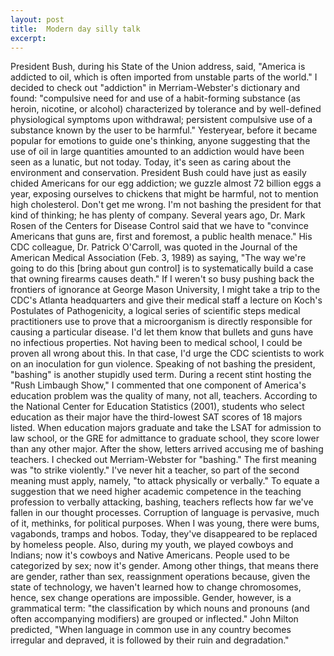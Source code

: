 ```yaml
---
layout: post
title:  Modern day silly talk
excerpt:
---
```












President Bush, during his State of the Union address, said, "America is addicted to oil, which is often imported from unstable parts of the world." I decided to check out "addiction" in Merriam-Webster's dictionary and found: "compulsive need for and use of a habit-forming substance (as heroin, nicotine, or alcohol) characterized by tolerance and by well-defined physiological symptoms upon withdrawal; persistent compulsive use of a substance known by the user to be harmful." Yesteryear, before it became popular for emotions to guide one's thinking, anyone suggesting that the use of oil in large quantities amounted to an addiction would have been seen as a lunatic, but not today. Today, it's seen as caring about the environment and conservation. President Bush could have just as easily chided Americans for our egg addiction; we guzzle almost 72 billion eggs a year, exposing ourselves to chickens that might be harmful, not to mention high cholesterol. Don't get me wrong. I'm not bashing the president for that kind of thinking; he has plenty of company. Several years ago, Dr. Mark Rosen of the Centers for Disease Control said that we have to "convince Americans that guns are, first and foremost, a public health menace." His CDC colleague, Dr. Patrick O'Carroll, was quoted in the Journal of the American Medical Association (Feb. 3, 1989) as saying, "The way we're going to do this [bring about gun control] is to systematically build a case that owning firearms causes death." If I weren't so busy pushing back the frontiers of ignorance at George Mason University, I might take a trip to the CDC's Atlanta headquarters and give their medical staff a lecture on Koch's Postulates of Pathogenicity, a logical series of scientific steps medical practitioners use to prove that a microorganism is directly responsible for causing a particular disease. I'd let them know that bullets and guns have no infectious properties. Not having been to medical school, I could be proven all wrong about this. In that case, I'd urge the CDC scientists to work on an inoculation for gun violence. Speaking of not bashing the president, "bashing" is another stupidly used term. During a recent stint hosting the "Rush Limbaugh Show," I commented that one component of America's education problem was the quality of many, not all, teachers. According to the National Center for Education Statistics (2001), students who select education as their major have the third-lowest SAT scores of 18 majors listed. When education majors graduate and take the LSAT for admission to law school, or the GRE for admittance to graduate school, they score lower than any other major. After the show, letters arrived accusing me of bashing teachers. I checked out Merriam-Webster for "bashing." The first meaning was "to strike violently." I've never hit a teacher, so part of the second meaning must apply, namely, "to attack physically or verbally." To equate a suggestion that we need higher academic competence in the teaching profession to verbally attacking, bashing, teachers reflects how far we've fallen in our thought processes. Corruption of language is pervasive, much of it, methinks, for political purposes. When I was young, there were bums, vagabonds, tramps and hobos. Today, they've disappeared to be replaced by homeless people. Also, during my youth, we played cowboys and Indians; now it's cowboys and Native Americans. People used to be categorized by sex; now it's gender. Among other things, that means there are gender, rather than sex, reassignment operations because, given the state of technology, we haven't learned how to change chromosomes, hence, sex change operations are impossible. Gender, however, is a grammatical term: "the classification by which nouns and pronouns (and often accompanying modifiers) are grouped or inflected." John Milton predicted, "When language in common use in any country becomes irregular and depraved, it is followed by their ruin and degradation."


